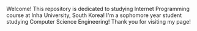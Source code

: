 Welcome! This repository is dedicated to studying Internet Programming course at Inha University, South Korea!
I'm a sophomore year student studying Computer Science Engineering!
Thank you for visiting my page!
